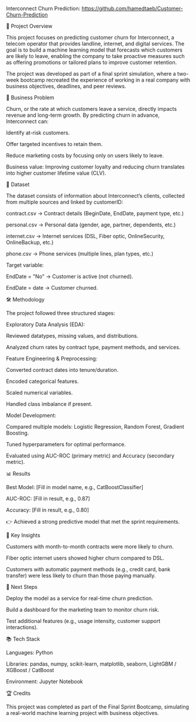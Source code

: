 Interconnect Churn Prediction: 
https://github.com/hamedtaeb/Customer-Churn-Prediction

📌 Project Overview

This project focuses on predicting customer churn for Interconnect, a telecom operator that provides landline, internet, and digital services. The goal is to build a machine learning model that forecasts which customers are likely to leave, enabling the company to take proactive measures such as offering promotions or tailored plans to improve customer retention.

The project was developed as part of a final sprint simulation, where a two-week bootcamp recreated the experience of working in a real company with business objectives, deadlines, and peer reviews.

🎯 Business Problem

Churn, or the rate at which customers leave a service, directly impacts revenue and long-term growth. By predicting churn in advance, Interconnect can:

Identify at-risk customers.

Offer targeted incentives to retain them.

Reduce marketing costs by focusing only on users likely to leave.

Business value: Improving customer loyalty and reducing churn translates into higher customer lifetime value (CLV).

📂 Dataset

The dataset consists of information about Interconnect’s clients, collected from multiple sources and linked by customerID:

contract.csv → Contract details (BeginDate, EndDate, payment type, etc.)

personal.csv → Personal data (gender, age, partner, dependents, etc.)

internet.csv → Internet services (DSL, Fiber optic, OnlineSecurity, OnlineBackup, etc.)

phone.csv → Phone services (multiple lines, plan types, etc.)

Target variable:

EndDate = "No" → Customer is active (not churned).

EndDate = date → Customer churned.

🛠️ Methodology

The project followed three structured stages:

Exploratory Data Analysis (EDA):

Reviewed datatypes, missing values, and distributions.

Analyzed churn rates by contract type, payment methods, and services.

Feature Engineering & Preprocessing:

Converted contract dates into tenure/duration.

Encoded categorical features.

Scaled numerical variables.

Handled class imbalance if present.

Model Development:

Compared multiple models: Logistic Regression, Random Forest, Gradient Boosting.

Tuned hyperparameters for optimal performance.

Evaluated using AUC-ROC (primary metric) and Accuracy (secondary metric).

📊 Results

Best Model: [Fill in model name, e.g., CatBoostClassifier]

AUC-ROC: [Fill in result, e.g., 0.87]

Accuracy: [Fill in result, e.g., 0.80]

👉 Achieved a strong predictive model that met the sprint requirements.

📖 Key Insights

Customers with month-to-month contracts were more likely to churn.

Fiber optic internet users showed higher churn compared to DSL.

Customers with automatic payment methods (e.g., credit card, bank transfer) were less likely to churn than those paying manually.

🚀 Next Steps

Deploy the model as a service for real-time churn prediction.

Build a dashboard for the marketing team to monitor churn risk.

Test additional features (e.g., usage intensity, customer support interactions).

📚 Tech Stack

Languages: Python

Libraries: pandas, numpy, scikit-learn, matplotlib, seaborn, LightGBM / XGBoost / CatBoost

Environment: Jupyter Notebook

🏆 Credits

This project was completed as part of the Final Sprint Bootcamp, simulating a real-world machine learning project with business objectives.
